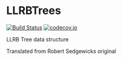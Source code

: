 # LLRBTrees

[![Build Status](https://travis-ci.org/netoelgrande/LLRBTrees.jl.svg?branch=master)](https://travis-ci.org/netoelgrande/LLRBTrees.jl)
[![codecov.io](https://codecov.io/github/netoelgrande/LLRBTrees.jl/coverage.svg?branch=master)](https://codecov.io/github/netoelgrande/LLRBTrees.jl?branch=master)

LLRB Tree data structure

Translated from Robert Sedgewicks original
